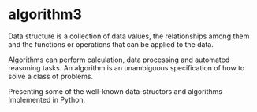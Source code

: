 # algorithm3

Data structure is a collection of data values, the relationships among them and the functions or operations that can be applied to the data.

Algorithms can perform calculation, data processing and automated reasoning tasks.
An algorithm is an unambiguous specification of how to solve a class of problems. 

Presenting some of the well-known data-structors and algorithms Implemented in Python.

